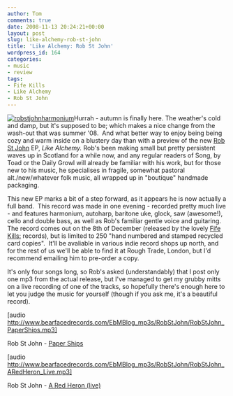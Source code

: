 ```yaml
---
author: Tom
comments: true
date: 2008-11-13 20:24:21+00:00
layout: post
slug: like-alchemy-rob-st-john
title: 'Like Alchemy: Rob St John'
wordpress_id: 164
categories:
- music
- review
tags:
- Fife Kills
- Like Alchemy
- Rob St John
---
```


[![robstjohnharmonium](http://eatenbymonsters.files.wordpress.com/2008/11/robstjohnharmonium.jpg?w=300)](http://eatenbymonsters.files.wordpress.com/2008/11/robstjohnharmonium.jpg)Hurrah - autumn is finally here. The weather's cold and damp, but it's supposed to be; which makes a nice change from the wash-out that was summer '08.  And what better way to enjoy being being cozy and warm inside on a blustery day than with a preview of the new [Rob St John](http://www.myspace.com/robstjohn) EP, _Like Alchemy._ Rob's been making small but pretty persistent waves up in Scotland for a while now, and any regular readers of Song, by Toad or the Daily Growl will already be familiar with his work, but for those new to his music, he specialises in fragile, somewhat pastoral alt./new/whatever folk music, all wrapped up in "boutique" handmade packaging.

This new EP marks a bit of a step forward, as it appears he is now actually a full band.  This record was made in one evening - recorded pretty much live - and features harmonium, autoharp, baritone uke, glock, saw (awesome!), cello and double bass, as well as Rob's familiar gentle voice and guitaring.  The record comes out on the 8th of December (released by the lovely [Fife Kills:](http://www.myspace.com/fifekills) records), but is limited to 250 "hand numbered and stamped recycled card copies".  It'll be avaliable in various indie record shops up north, and for the rest of us we'll be able to find it at Rough Trade, London, but I'd recommend emailing him to pre-order a copy.

It's only four songs long, so Rob's asked (understandably) that I post only one mp3 from the actual release, but I've managed to get my grubby mitts on a live recording of one of the tracks, so hopefully there's enough here to let you judge the music for yourself (though if you ask me, it's a beautiful record).

[audio http://www.bearfacedrecords.com/EbMBlog_mp3s/RobStJohn/RobStJohn_PaperShips.mp3]

Rob St John - [Paper Ships](http://www.bearfacedrecords.com/EbMBlog_mp3s/RobStJohn/RobStJohn_PaperShips.mp3)

[audio http://www.bearfacedrecords.com/EbMBlog_mp3s/RobStJohn/RobStJohn_ARedHeron_Live.mp3]

Rob St John - [A Red Heron (live)](http://www.bearfacedrecords.com/EbMBlog_mp3s/RobStJohn/RobStJohn_ARedHeron_Live.mp3)
